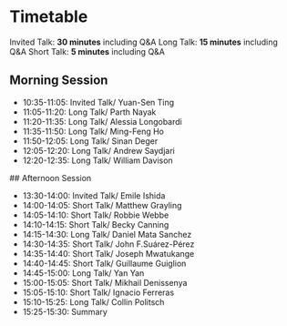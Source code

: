 # Timetable
Invited Talk: **30 minutes** including Q&A
Long Talk: **15 minutes** including Q&A
Short Talk: **5 minutes** including Q&A

## Morning Session
- 10:35-11:05: Invited Talk/ Yuan-Sen Ting
- 11:05-11:20: Long Talk/ Parth Nayak
- 11:20-11:35: Long Talk/ Alessia Longobardi
- 11:35-11:50: Long Talk/ Ming-Feng Ho
- 11:50-12:05: Long Talk/ Sinan Deger
- 12:05-12:20: Long Talk/ Andrew Saydjari
- 12:20-12:35: Long Talk/ William Davison

## Afternoon Session
- 13:30-14:00: Invited Talk/ Emile Ishida
- 14:00-14:05: Short Talk/ Matthew Grayling
- 14:05-14:10: Short Talk/ Robbie Webbe
- 14:10-14:15: Short Talk/ Becky Canning
- 14:15-14:30: Long Talk/ Daniel Mata Sanchez
- 14:30-14:35: Short Talk/ John F.Suárez-Pérez
- 14:35-14:40: Short Talk/ Joseph Mwatukange
- 14:40-14:45: Short Talk/ Guillaume Guiglion
- 14:45-15:00: Long Talk/ Yan Yan
- 15:00-15:05: Short Talk/ Mikhail Denissenya
- 15:05-15:10: Short Talk/ Ignacio Ferreras
- 15:10-15:25: Long Talk/ Collin Politsch
- 15:25-15:30: Summary
